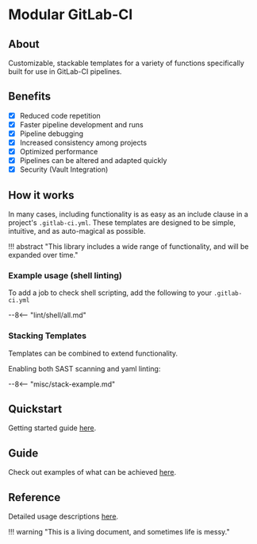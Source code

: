 <!-- ![!Logo](images/logo.png){: style=“height:50px;width:50px”}

![!Logo](images/logo.png){: width=“400” } -->

# Modular GitLab-CI

## About

Customizable, stackable templates for a variety of functions specifically built for use in GitLab-CI pipelines.

## Benefits

- [X] Reduced code repetition
- [X] Faster pipeline development and runs
- [X] Pipeline debugging
- [X] Increased consistency among projects
- [X] Optimized performance
- [X] Pipelines can be altered and adapted quickly
- [X] Security (Vault Integration)

## How it works

In many cases, including functionality is as easy as an include clause in a project's `.gitlab-ci.yml`. These templates are designed to be simple, intuitive, and as auto-magical as possible.

!!! abstract "This library includes a wide range of functionality, and will be expanded over time."

### Example usage (shell linting)

To add a job to check shell scripting, add the following to your `.gitlab-ci.yml`

--8<-- "lint/shell/all.md"

### Stacking Templates

Templates can be combined to extend functionality.

Enabling both SAST scanning and yaml linting:

--8<-- "misc/stack-example.md"

## Quickstart

Getting started guide [here](quick_start.md).

## Guide

Check out examples of what can be achieved [here](examples.md).

## Reference

Detailed usage descriptions [here](about/changelog.md).

!!! warning "This is a living document, and sometimes life is messy."
